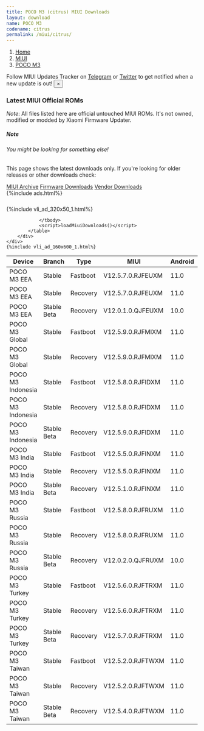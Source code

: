```yaml
---
title: POCO M3 (citrus) MIUI Downloads
layout: download
name: POCO M3
codename: citrus
permalink: /miui/citrus/
---
```

<nav aria-label="breadcrumb">
    <ol class="breadcrumb">
        <li class="breadcrumb-item"><a href="/">Home</a></li>
        <li class="breadcrumb-item"><a href="/miui/">MIUI</a></li>
        <li class="breadcrumb-item active" aria-current="page"><a href="/miui/citrus/">POCO M3</a></li>
    </ol>
</nav>
<div class="alert alert-primary alert-dismissible fade show" role="alert">
    Follow MIUI Updates Tracker on <a href="https://t.me/MIUIUpdatesTracker" class="alert-link">Telegram</a>
     or <a href="https://twitter.com/MiFwUpdater" class="alert-link">Twitter</a> to get notified when a new update is out!
    <button type="button" class="close" data-dismiss="alert" aria-label="Close">
        <span aria-hidden="true">&times;</span>
    </button>
</div>

### Latest MIUI Official ROMs
*Note*: All files listed here are official untouched MIUI ROMs. It's not owned, modified or modded by Xiaomi Firmware Updater.
<div class="card">
  <div class="card-body">
    <h5 class="card-title">Note</h5>
    <h6 class="card-subtitle mb-2 text-muted">You might be looking for something else!</h6>
    <p class="card-text">This page shows the latest downloads only.
     If you're looking for older releases or other downloads check:</p>
    <a href="/archive/miui/citrus/" class="card-link">MIUI Archive</a>
    <a href="/firmware/citrus/" class="card-link">Firmware Downloads</a>
    <a href="/vendor/citrus/" class="card-link">Vendor Downloads</a>
  </div>
</div>
{%include ads.html%}
<div class="row justify-content-center">
    <div class="col-10">
        <div class="table-responsive-md" style="margin-top: 25px;">
            {%include vli_ad_320x50_1.html%}
            <table id="miui" class="display dt-responsive nowrap compact table table-striped table-hover table-sm">
                <thead class="thead-dark">
                    <tr>
                        <th data-ref="device">Device</th>
                        <th data-ref="branch">Branch</th>
                        <th data-ref="type">Type</th>
                        <th data-ref="miui">MIUI</th>
                        <th data-ref="android">Android</th>
                        <th data-ref="size">Size</th>
                        <th data-ref="size">Date</th>
                        <th data-ref="link">Link</th>
                    </tr>
                </thead>
                <tbody>
                <tr><td>POCO M3 EEA</td><td>Stable</td><td>Fastboot</td><td>V12.5.7.0.RJFEUXM</td><td>11.0</td><td>5.0 GB</td><td>2022-08-08</td><td><a href="/miui/citrus/stable/V12.5.7.0.RJFEUXM/">Download</a></td></tr>
<tr><td>POCO M3 EEA</td><td>Stable</td><td>Recovery</td><td>V12.5.7.0.RJFEUXM</td><td>11.0</td><td>2.9 GB</td><td>2022-08-18</td><td><a href="/miui/citrus/stable/V12.5.7.0.RJFEUXM/">Download</a></td></tr>
<tr><td>POCO M3 EEA</td><td>Stable Beta</td><td>Recovery</td><td>V12.0.1.0.QJFEUXM</td><td>10.0</td><td>2.5 GB</td><td>2020-11-27</td><td><a href="/miui/citrus/stable beta/V12.0.1.0.QJFEUXM/">Download</a></td></tr>
<tr><td>POCO M3 Global</td><td>Stable</td><td>Fastboot</td><td>V12.5.9.0.RJFMIXM</td><td>11.0</td><td>4.8 GB</td><td>2022-08-08</td><td><a href="/miui/citrus/stable/V12.5.9.0.RJFMIXM/">Download</a></td></tr>
<tr><td>POCO M3 Global</td><td>Stable</td><td>Recovery</td><td>V12.5.9.0.RJFMIXM</td><td>11.0</td><td>2.8 GB</td><td>2022-08-15</td><td><a href="/miui/citrus/stable/V12.5.9.0.RJFMIXM/">Download</a></td></tr>
<tr><td>POCO M3 Indonesia</td><td>Stable</td><td>Fastboot</td><td>V12.5.8.0.RJFIDXM</td><td>11.0</td><td>4.3 GB</td><td>2022-08-12</td><td><a href="/miui/citrus/stable/V12.5.8.0.RJFIDXM/">Download</a></td></tr>
<tr><td>POCO M3 Indonesia</td><td>Stable</td><td>Recovery</td><td>V12.5.8.0.RJFIDXM</td><td>11.0</td><td>2.8 GB</td><td>2022-08-19</td><td><a href="/miui/citrus/stable/V12.5.8.0.RJFIDXM/">Download</a></td></tr>
<tr><td>POCO M3 Indonesia</td><td>Stable Beta</td><td>Recovery</td><td>V12.5.9.0.RJFIDXM</td><td>11.0</td><td>2.8 GB</td><td>2022-11-11</td><td><a href="/miui/citrus/stable beta/V12.5.9.0.RJFIDXM/">Download</a></td></tr>
<tr><td>POCO M3 India</td><td>Stable</td><td>Fastboot</td><td>V12.5.5.0.RJFINXM</td><td>11.0</td><td>3.4 GB</td><td>2022-08-30</td><td><a href="/miui/citrus/stable/V12.5.5.0.RJFINXM/">Download</a></td></tr>
<tr><td>POCO M3 India</td><td>Stable</td><td>Recovery</td><td>V12.5.5.0.RJFINXM</td><td>11.0</td><td>2.8 GB</td><td>2022-09-08</td><td><a href="/miui/citrus/stable/V12.5.5.0.RJFINXM/">Download</a></td></tr>
<tr><td>POCO M3 India</td><td>Stable Beta</td><td>Recovery</td><td>V12.5.1.0.RJFINXM</td><td>11.0</td><td>2.8 GB</td><td>2022-01-06</td><td><a href="/miui/citrus/stable beta/V12.5.1.0.RJFINXM/">Download</a></td></tr>
<tr><td>POCO M3 Russia</td><td>Stable</td><td>Fastboot</td><td>V12.5.8.0.RJFRUXM</td><td>11.0</td><td>4.4 GB</td><td>2022-10-21</td><td><a href="/miui/citrus/stable/V12.5.8.0.RJFRUXM/">Download</a></td></tr>
<tr><td>POCO M3 Russia</td><td>Stable</td><td>Recovery</td><td>V12.5.8.0.RJFRUXM</td><td>11.0</td><td>2.9 GB</td><td>2022-11-04</td><td><a href="/miui/citrus/stable/V12.5.8.0.RJFRUXM/">Download</a></td></tr>
<tr><td>POCO M3 Russia</td><td>Stable Beta</td><td>Recovery</td><td>V12.0.2.0.QJFRUXM</td><td>10.0</td><td>2.5 GB</td><td>2020-12-29</td><td><a href="/miui/citrus/stable beta/V12.0.2.0.QJFRUXM/">Download</a></td></tr>
<tr><td>POCO M3 Turkey</td><td>Stable</td><td>Fastboot</td><td>V12.5.6.0.RJFTRXM</td><td>11.0</td><td>4.4 GB</td><td>2022-02-25</td><td><a href="/miui/citrus/stable/V12.5.6.0.RJFTRXM/">Download</a></td></tr>
<tr><td>POCO M3 Turkey</td><td>Stable</td><td>Recovery</td><td>V12.5.6.0.RJFTRXM</td><td>11.0</td><td>2.9 GB</td><td>2022-03-03</td><td><a href="/miui/citrus/stable/V12.5.6.0.RJFTRXM/">Download</a></td></tr>
<tr><td>POCO M3 Turkey</td><td>Stable Beta</td><td>Recovery</td><td>V12.5.7.0.RJFTRXM</td><td>11.0</td><td>2.9 GB</td><td>2022-06-01</td><td><a href="/miui/citrus/stable beta/V12.5.7.0.RJFTRXM/">Download</a></td></tr>
<tr><td>POCO M3 Taiwan</td><td>Stable</td><td>Fastboot</td><td>V12.5.2.0.RJFTWXM</td><td>11.0</td><td>3.9 GB</td><td>2021-12-30</td><td><a href="/miui/citrus/stable/V12.5.2.0.RJFTWXM/">Download</a></td></tr>
<tr><td>POCO M3 Taiwan</td><td>Stable</td><td>Recovery</td><td>V12.5.2.0.RJFTWXM</td><td>11.0</td><td>2.8 GB</td><td>2022-01-06</td><td><a href="/miui/citrus/stable/V12.5.2.0.RJFTWXM/">Download</a></td></tr>
<tr><td>POCO M3 Taiwan</td><td>Stable Beta</td><td>Recovery</td><td>V12.5.4.0.RJFTWXM</td><td>11.0</td><td>2.8 GB</td><td>2022-05-24</td><td><a href="/miui/citrus/stable beta/V12.5.4.0.RJFTWXM/">Download</a></td></tr>

                </tbody>
                <script>loadMiuiDownloads()</script>
            </table>
        </div>
    </div>
    {%include vli_ad_160x600_1.html%}
</div>
